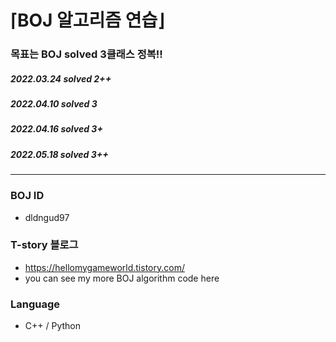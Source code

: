 ⌈BOJ 알고리즘 연습⌋
=============
### 목표는 BOJ solved 3클래스 정복!!
##### 2022.03.24 solved 2++
##### 2022.04.10 solved 3
##### 2022.04.16 solved 3+
##### 2022.05.18 solved 3++
* * *

### BOJ ID
- dldngud97
### T-story 블로그
- https://hellomygameworld.tistory.com/
- you can see my more BOJ algorithm code here
### Language
- C++ / Python
